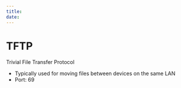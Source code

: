 ```yaml
---
title: 
date: 
---
```


# TFTP

Trivial File Transfer Protocol

-   Typically used for moving files between devices on the same LAN
-   Port: 69

